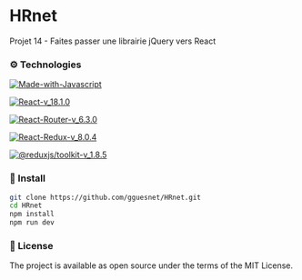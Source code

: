 # HRnet

Projet 14 - Faites passer une librairie jQuery vers React

### ⚙️ Technologies

[![Made-with-Javascript](https://img.shields.io/badge/Made%20with-Javascript-yellow?style=flat-square)](https://developer.mozilla.org/fr/docs/Web/JavaScript)

[![React-v_18.1.0](https://img.shields.io/badge/React-v_18.2.0-blue?style=flat-square)](https://fr.reactjs.org)

[![React-Router-v_6.3.0](https://img.shields.io/badge/React_Router-v_6.4.2-red?style=flat-square)](https://reactrouter.com)

[![React-Redux-v_8.0.4](https://img.shields.io/badge/React_Redux-v_8.0.4-blueviolet?style=flat-square)](https://react-redux.js.org)

[![@reduxjs/toolkit-v_1.8.5](https://img.shields.io/badge/@Reduxjs/Toolkit-v_1.8.5-blueviolet?style=flat-square)](https://redux-toolkit.js.org)

### 🔧 Install

```bash
git clone https://github.com/gguesnet/HRnet.git
cd HRnet
npm install
npm run dev
```

### 📖 License

The project is available as open source under the terms of the MIT License.
